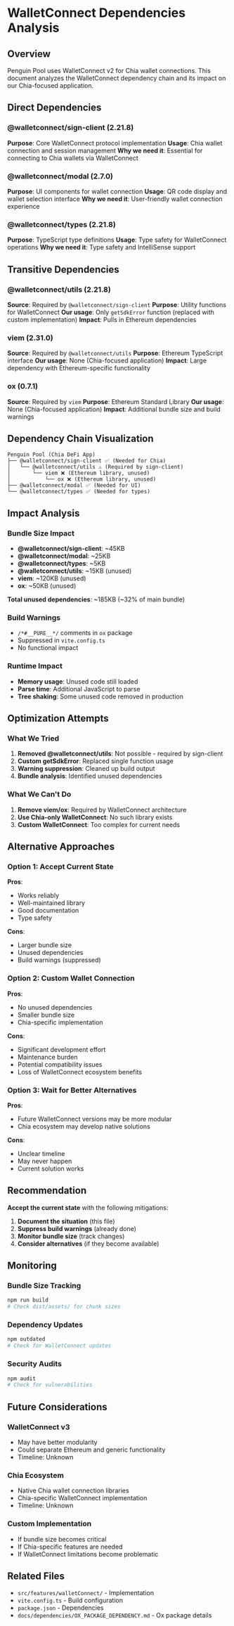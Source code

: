 # WalletConnect Dependencies Analysis

## Overview

Penguin Pool uses WalletConnect v2 for Chia wallet connections. This document analyzes the WalletConnect dependency chain and its impact on our Chia-focused application.

## Direct Dependencies

### @walletconnect/sign-client (2.21.8)

**Purpose**: Core WalletConnect protocol implementation
**Usage**: Chia wallet connection and session management
**Why we need it**: Essential for connecting to Chia wallets via WalletConnect

### @walletconnect/modal (2.7.0)

**Purpose**: UI components for wallet connection
**Usage**: QR code display and wallet selection interface
**Why we need it**: User-friendly wallet connection experience

### @walletconnect/types (2.21.8)

**Purpose**: TypeScript type definitions
**Usage**: Type safety for WalletConnect operations
**Why we need it**: Type safety and IntelliSense support

## Transitive Dependencies

### @walletconnect/utils (2.21.8)

**Source**: Required by `@walletconnect/sign-client`
**Purpose**: Utility functions for WalletConnect
**Our usage**: Only `getSdkError` function (replaced with custom implementation)
**Impact**: Pulls in Ethereum dependencies

### viem (2.31.0)

**Source**: Required by `@walletconnect/utils`
**Purpose**: Ethereum TypeScript interface
**Our usage**: None (Chia-focused application)
**Impact**: Large dependency with Ethereum-specific functionality

### ox (0.7.1)

**Source**: Required by `viem`
**Purpose**: Ethereum Standard Library
**Our usage**: None (Chia-focused application)
**Impact**: Additional bundle size and build warnings

## Dependency Chain Visualization

```
Penguin Pool (Chia DeFi App)
├── @walletconnect/sign-client ✅ (Needed for Chia)
│   └── @walletconnect/utils ⚠️ (Required by sign-client)
│       └── viem ❌ (Ethereum library, unused)
│           └── ox ❌ (Ethereum library, unused)
├── @walletconnect/modal ✅ (Needed for UI)
└── @walletconnect/types ✅ (Needed for types)
```

## Impact Analysis

### Bundle Size Impact

- **@walletconnect/sign-client**: ~45KB
- **@walletconnect/modal**: ~25KB
- **@walletconnect/types**: ~5KB
- **@walletconnect/utils**: ~15KB (unused)
- **viem**: ~120KB (unused)
- **ox**: ~50KB (unused)

**Total unused dependencies**: ~185KB (~32% of main bundle)

### Build Warnings

- `/*#__PURE__*/` comments in `ox` package
- Suppressed in `vite.config.ts`
- No functional impact

### Runtime Impact

- **Memory usage**: Unused code still loaded
- **Parse time**: Additional JavaScript to parse
- **Tree shaking**: Some unused code removed in production

## Optimization Attempts

### What We Tried

1. **Removed @walletconnect/utils**: Not possible - required by sign-client
2. **Custom getSdkError**: Replaced single function usage
3. **Warning suppression**: Cleaned up build output
4. **Bundle analysis**: Identified unused dependencies

### What We Can't Do

1. **Remove viem/ox**: Required by WalletConnect architecture
2. **Use Chia-only WalletConnect**: No such library exists
3. **Custom WalletConnect**: Too complex for current needs

## Alternative Approaches

### Option 1: Accept Current State

**Pros**:

- Works reliably
- Well-maintained library
- Good documentation
- Type safety

**Cons**:

- Larger bundle size
- Unused dependencies
- Build warnings (suppressed)

### Option 2: Custom Wallet Connection

**Pros**:

- No unused dependencies
- Smaller bundle size
- Chia-specific implementation

**Cons**:

- Significant development effort
- Maintenance burden
- Potential compatibility issues
- Loss of WalletConnect ecosystem benefits

### Option 3: Wait for Better Alternatives

**Pros**:

- Future WalletConnect versions may be more modular
- Chia ecosystem may develop native solutions

**Cons**:

- Unclear timeline
- May never happen
- Current solution works

## Recommendation

**Accept the current state** with the following mitigations:

1. **Document the situation** (this file)
2. **Suppress build warnings** (already done)
3. **Monitor bundle size** (track changes)
4. **Consider alternatives** (if they become available)

## Monitoring

### Bundle Size Tracking

```bash
npm run build
# Check dist/assets/ for chunk sizes
```

### Dependency Updates

```bash
npm outdated
# Check for WalletConnect updates
```

### Security Audits

```bash
npm audit
# Check for vulnerabilities
```

## Future Considerations

### WalletConnect v3

- May have better modularity
- Could separate Ethereum and generic functionality
- Timeline: Unknown

### Chia Ecosystem

- Native Chia wallet connection libraries
- Chia-specific WalletConnect implementation
- Timeline: Unknown

### Custom Implementation

- If bundle size becomes critical
- If Chia-specific features are needed
- If WalletConnect limitations become problematic

## Related Files

- `src/features/walletConnect/` - Implementation
- `vite.config.ts` - Build configuration
- `package.json` - Dependencies
- `docs/dependencies/OX_PACKAGE_DEPENDENCY.md` - Ox package details
